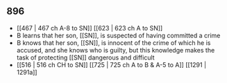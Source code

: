 ## 896
- [[467 | 467 ch A-8 to SN]] [[623 | 623 ch A to SN]] 
- B learns that her son, [[SN]], is suspected of having committed a crime
- B knows that her son, [[SN]], is innocent of the crime of which he is accused, and she knows who is guilty, but this knowledge makes the task of protecting [[SN]] dangerous and difficult
- [[516 | 516 ch CH to SN]] [[725 | 725 ch A to B &amp; A-5 to A]] [[1291 | 1291a]] 

